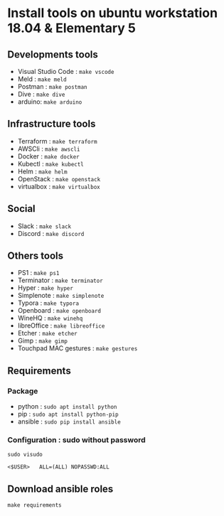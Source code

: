# Install tools on ubuntu workstation 18.04 & Elementary 5

## Developments tools

* Visual Studio Code : `make vscode`
* Meld : `make meld`
* Postman : `make postman`
* Dive : `make dive`
* arduino: `make arduino`

## Infrastructure tools

* Terraform : `make terraform`
* AWSCli : `make awscli`
* Docker : `make docker`
* Kubectl : `make kubectl`
* Helm : `make helm`
* OpenStack : `make openstack`
* virtualbox : `make virtualbox`

## Social

* Slack : `make slack`
* Discord : `make discord`

## Others tools

* PS1 : `make ps1`
* Terminator : `make terminator`
* Hyper : `make hyper`
* Simplenote : `make simplenote`
* Typora : `make typora`
* Openboard : `make openboard`
* WineHQ : `make winehq`
* libreOffice : `make libreoffice`
* Etcher : `make etcher`
* Gimp : `make gimp`
* Touchpad MAC gestures : `make gestures`

## Requirements

### Package

* python : `sudo apt install python`
* pip : `sudo apt install python-pip`
* ansible : `sudo pip install ansible`

### Configuration : sudo without password

`sudo visudo`
```
<$USER>   ALL=(ALL) NOPASSWD:ALL
```

## Download ansible roles

`make requirements`
